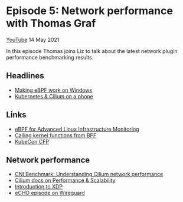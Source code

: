 # Episode 5: Network performance with Thomas Graf

[YouTube](https://youtu.be/2lGag_j4dIw) 14 May 2021

In this episode Thomas joins Liz to talk about the latest network plugin performance benchmarking results.

## Headlines

* [Making eBPF work on Windows](https://cloudblogs.microsoft.com/opensource/2021/05/10/making-ebpf-work-on-windows/)
* [Kubernetes & Cilium on a phone](https://twitter.com/SilvioSantoZ/status/1392583793719095296/photo/1)

## Links

* [eBPF for Advanced Linux Infrastructure Monitoring](https://www.linuxjournal.com/content/ebpf-advanced-linux-infrastructure-monitoring)
* [Calling kernel functions from BPF](https://lwn.net/SubscriberLink/856005/19e0eb03cb1fd1cc/)
* [KubeCon CFP](https://events.linuxfoundation.org/kubecon-cloudnativecon-north-america/program/cfp/)

## Network performance 

* [CNI Benchmark: Understanding Cilium network performance](https://cilium.io/blog/2021/05/11/cni-benchmark)
* [Cilium docs on Performance & Scalability](https://docs.cilium.io/en/latest/operations/performance/)
* [Introduction to XDP](https://www.iovisor.org/technology/xdp)
* [eCHO episode on Wireguard](https://youtu.be/-awkPi3D60E)
